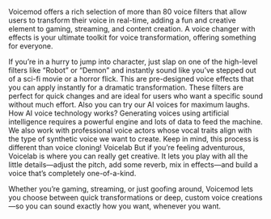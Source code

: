 Voicemod offers a rich selection of more than 80 voice filters that allow users to transform their voice in real-time, adding a fun and creative element to gaming, streaming, and content creation. A voice changer with effects is your ultimate toolkit for voice transformation, offering something for everyone.


If you’re in a hurry to jump into character, just slap on one of the high-level filters like “Robot” or “Demon” and instantly sound like you’ve stepped out of a sci-fi movie or a horror flick. This are pre-designed voice effects that you can apply instantly for a dramatic transformation. These filters are perfect for quick changes and are ideal for users who want a specific sound without much effort. Also you can try our AI voices for maximum laughs.
How AI voice technology works?
Generating voices using artificial intelligence requires a powerful engine and lots of data to feed the machine. We also work with professional voice actors whose vocal traits align with the type of synthetic voice we want to create. Keep in mind, this process is different than voice cloning!
Voicelab
But if you’re feeling adventurous, Voicelab is where you can really get creative. It lets you play with all the little details—adjust the pitch, add some reverb, mix in effects—and build a voice that’s completely one-of-a-kind.

Whether you’re gaming, streaming, or just goofing around, Voicemod lets you choose between quick transformations or deep, custom voice creations—so you can sound exactly how you want, whenever you want.
